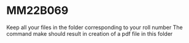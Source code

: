 # MM22B069
Keep all your files in the folder corresponding to your roll number
The command make should result in creation of a pdf file in this folder
